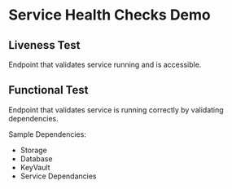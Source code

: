 # Service Health Checks Demo

## Liveness Test

Endpoint that validates service running and is accessible.

## Functional Test

Endpoint that validates service is running correctly by validating dependencies.

Sample Dependencies:
- Storage
- Database
- KeyVault
- Service Dependancies





